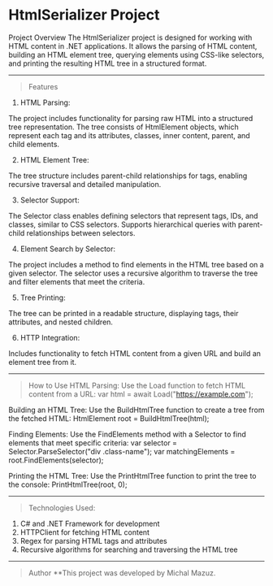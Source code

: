 

# HtmlSerializer Project
Project Overview
The HtmlSerializer project is designed for working with HTML content in .NET applications. It allows the parsing of HTML content, building an HTML element tree, querying elements using CSS-like selectors, and printing the resulting HTML tree in a structured format.

---

> Features

1. HTML Parsing:

The project includes functionality for parsing raw HTML into a structured tree representation.
The tree consists of HtmlElement objects, which represent each tag and its attributes, classes, inner content, parent, and child elements.

2. HTML Element Tree:

The tree structure includes parent-child relationships for tags, enabling recursive traversal and detailed manipulation.

3. Selector Support:

The Selector class enables defining selectors that represent tags, IDs, and classes, similar to CSS selectors.
Supports hierarchical queries with parent-child relationships between selectors.

4. Element Search by Selector:

The project includes a method to find elements in the HTML tree based on a given selector.
The selector uses a recursive algorithm to traverse the tree and filter elements that meet the criteria.

5. Tree Printing:

The tree can be printed in a readable structure, displaying tags, their attributes, and nested children.

6. HTTP Integration:

Includes functionality to fetch HTML content from a given URL and build an element tree from it.

---

> How to Use
HTML Parsing: Use the Load function to fetch HTML content from a URL:
var html = await Load("https://example.com");

Building an HTML Tree: Use the BuildHtmlTree function to create a tree from the fetched HTML:
HtmlElement root = BuildHtmlTree(html);

Finding Elements: Use the FindElements method with a Selector to find elements that meet specific criteria:
var selector = Selector.ParseSelector("div .class-name");
var matchingElements = root.FindElements(selector);

Printing the HTML Tree: Use the PrintHtmlTree function to print the tree to the console:
PrintHtmlTree(root, 0);

---
> Technologies Used:

1. C# and .NET Framework for development
2. HTTPClient for fetching HTML content
3. Regex for parsing HTML tags and attributes
4. Recursive algorithms for searching and traversing the HTML tree

---
> Author
**This project was developed by Michal Mazuz.


